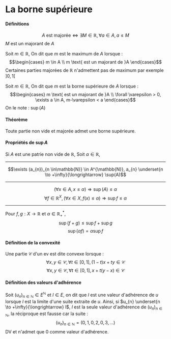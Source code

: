 # La borne supérieure
#### Définitions
$$A \text{ est majorée} \Leftrightarrow \exists M \in \mathbb{R}, \forall a \in A, a \leq M$$
$M$ est un majorant de $A$

Soit $m \in \mathbb{R}$, 
On dit que $m$ est le maximum de $A$ lorsque : 
$$\begin{cases}
m \in A \\
m \text{ est un majorant de }A
\end{cases}$$
Certaines parties majorées de $\mathbb{R}$ n'admettent pas de maximum par exemple $]0, 1[$

Soit $m \in \mathbb{R}$,
On dit que $m$ est la borne supérieure de $A$ lorsque : 
$$\begin{cases}
m \text{ est un majorant de }A \\
\forall \varepsilon > 0, \exists a \in A, m-\varepsilon < a
\end{cases}$$
On le note : $\sup(A)$

#### Théorème
Toute partie non vide et majorée admet une borne supérieure.

#### Propriétés de $\sup A$
Si $A$ est une patrie non vide de $\mathbb{R}$, 
Soit $\alpha \in \mathbb{R}$, 
___
$$\exists (a_{n})_{n \in\mathbb{N}} \in A^{\mathbb{N}}, a_{n} \underset{n \to +\infty}{\longrightarrow} \sup(A)$$
___
$$(\forall x \in A, x \leq \alpha) \Rightarrow \sup(A) \leq \alpha$$
$$\forall f\in \mathbb{R}^{X}, (\forall x \in X, f(x) \leq \alpha) \Rightarrow \sup f \leq \alpha$$
___
Pour $f, g : X \to \mathbb{R}$ et $\alpha \in \mathbb{R}_{+}^{*}$, 
$$\sup(f+g) \leq \sup f + \sup g$$
$$\sup(\alpha f) =  \alpha\sup f$$

#### Définition de la convexité
Une partie $\mathcal{C}$ d'un ev est dite convexe lorsque : 
$$\forall x, y \in \mathcal{C}, \forall t \in [0, 1], (1-t)x + ty \in \mathcal{C}$$
$$\forall x, y \in \mathcal{C}, \forall t \in [0, 1], x + t(y-x) \in \mathcal{C}$$

#### Définition des valeurs d'adhérence
Soit $(u_{n})_{n \in \mathbb{N}}\in E^{\mathbb{N}}$ et $l \in E$, on dit que $l$ est une valeur d'adhérence de $u$ lorsque $l$ est la limite d'une suite extraite de $u$. 
Ainsi, si $u_{n} \underset{n \to +\infty}{\longrightarrow} l$, $l$ est la seule valeur d'adhérence de $(u_{n})_{n \in \mathbb{N}}$, la réciproque est fausse car la suite :
$$(u_{n})_{n\in \mathbb{N}} = (0, 1, 0, 2, 0, 3, \dots)$$
DV et n'admet que $0$ comme valeur d'adhérence. 
